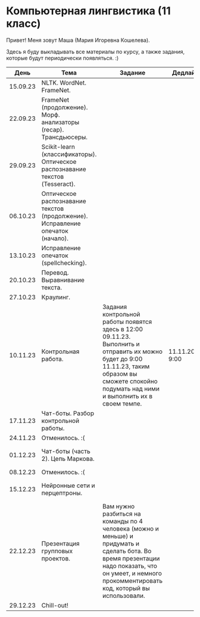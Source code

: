 # Компьютерная лингвистика (11 класс)
Привет! Меня зовут Маша (Мария Игоревна Кошелева).

Здесь я буду выкладывать все материалы по курсу, а также задания, которые будут периодически появляться. :)

| День | Тема | Задание | Дедлайн | Материалы |
|---------|---------|---------|---------|---------|
| 15.09.23 | NLTK. WordNet. FrameNet. |         |         | [NLTK. WordNet. FrameNet.](https://colab.research.google.com/drive/1wkGhPdzPkYFgwXHDnVVyQBy464YUXgQL?usp=sharing) |
| 22.09.23 | FrameNet (продолжение). Морф. анализаторы (recap). Трансдьюсеры. |         |         | [Анализаторы и трансдьюсеры.](https://colab.research.google.com/drive/1CLsUBWsCOREx-83zwPfgrJ3PSg9qXXmf?usp=sharing) |
| 29.09.23 | Scikit-learn (классификаторы). Оптическое распознавание текстов (Tesseract). |         |         | [Scikit-learn и распознавание текстов (Tesseract).](https://colab.research.google.com/drive/156hCld7hJGIJnA41qNwizKZUxfQkdyPP?usp=sharing) |
| 06.10.23 | Оптическое распознавание текстов (продолжение). Исправление опечаток (начало). ||| [Распознавание текстов,](https://colab.research.google.com/drive/1AdQvEmzgXU7hnbObGUm45qbLdxeQDzuT?usp=sharing)  [исправление опечаток.](https://colab.research.google.com/drive/1OZqE14ILufyYURJZyfHCrcRUQhbaOg3c?usp=sharing)|
| 13.10.23 | Исправление опечаток (spellchecking). ||| [Исправление опечаток.](https://colab.research.google.com/drive/1OZqE14ILufyYURJZyfHCrcRUQhbaOg3c?usp=sharing) |
| 20.10.23 | Перевод. Выравнивание текста. ||| [Перевод,](https://colab.research.google.com/drive/1ebp6y6TjBS7rcW0LbbLTnKLfqiqNzKWk?usp=sharing)  [выравнивание текста.](https://colab.research.google.com/drive/17zWrd5z1m9xPb6LPU5eWGBKnip2uTYFz?usp=sharing)|
| 27.10.23 | Краулинг. ||| [Краулинг.](https://colab.research.google.com/drive/121CeK7sm2StYH6Alxu5BMD_2afC9cXeg?usp=sharing) |
| 10.11.23 | Контрольная работа. | Задания контрольной работы появятся здесь в 12:00 09.11.23. Выполнить и отправить их можно будет до 9:00 11.11.23, таким образом вы сможете спокойно подумать над ними и выполнить их в своем темпе. | 11.11.2023 9:00 ||
| 17.11.23 | Чат-боты. Разбор контрольной работы. ||| [Чат-боты (часть 1).](https://colab.research.google.com/drive/1IFEQhah2RKYCL3Lt6oTKv52k9S9s858D?usp=sharing) |
| 24.11.23 | Отменилось. :( ||||
| 01.12.23 | Чат-боты (часть 2). Цепь Маркова. ||| [Чат-боты (часть 2) и цепь Маркова.](https://colab.research.google.com/drive/12l9gVCXGrkdYxohioUbhK4x8w5eaE_Ah?usp=sharing) |
| 08.12.23 | Отменилось. :( ||||
| 15.12.23 | Нейронные сети и перцептроны. ||| [Нейронные сети и перцептроны.](https://colab.research.google.com/drive/1SkezJy0fFUCCBfhbZpXsBpkY6asJL5Ps?usp=sharing) |
| 22.12.23 | Презентация групповых проектов. | Вам нужно разбиться на команды по 4 человека (можно и меньше) и придумать и сделать бота. Во время презентации надо показать, что он умеет, и немного прокомментировать код, который вы использовали. |||
| 29.12.23 | Chill-out! ||||
